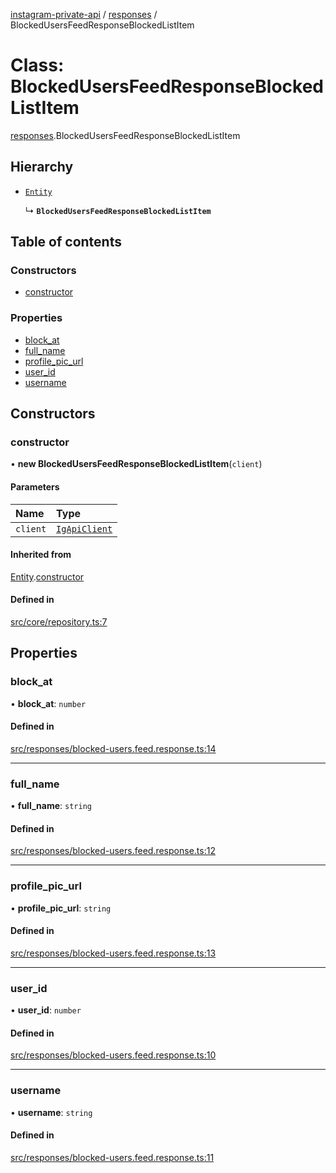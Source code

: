 [instagram-private-api](../../README.md) / [responses](../../modules/responses.md) / BlockedUsersFeedResponseBlockedListItem

# Class: BlockedUsersFeedResponseBlockedListItem

[responses](../../modules/responses.md).BlockedUsersFeedResponseBlockedListItem

## Hierarchy

- [`Entity`](../index/Entity.md)

  ↳ **`BlockedUsersFeedResponseBlockedListItem`**

## Table of contents

### Constructors

- [constructor](BlockedUsersFeedResponseBlockedListItem.md#constructor)

### Properties

- [block\_at](BlockedUsersFeedResponseBlockedListItem.md#block_at)
- [full\_name](BlockedUsersFeedResponseBlockedListItem.md#full_name)
- [profile\_pic\_url](BlockedUsersFeedResponseBlockedListItem.md#profile_pic_url)
- [user\_id](BlockedUsersFeedResponseBlockedListItem.md#user_id)
- [username](BlockedUsersFeedResponseBlockedListItem.md#username)

## Constructors

### constructor

• **new BlockedUsersFeedResponseBlockedListItem**(`client`)

#### Parameters

| Name | Type |
| :------ | :------ |
| `client` | [`IgApiClient`](../index/IgApiClient.md) |

#### Inherited from

[Entity](../index/Entity.md).[constructor](../index/Entity.md#constructor)

#### Defined in

[src/core/repository.ts:7](https://github.com/Nerixyz/instagram-private-api/blob/b3351b9/src/core/repository.ts#L7)

## Properties

### block\_at

• **block\_at**: `number`

#### Defined in

[src/responses/blocked-users.feed.response.ts:14](https://github.com/Nerixyz/instagram-private-api/blob/b3351b9/src/responses/blocked-users.feed.response.ts#L14)

___

### full\_name

• **full\_name**: `string`

#### Defined in

[src/responses/blocked-users.feed.response.ts:12](https://github.com/Nerixyz/instagram-private-api/blob/b3351b9/src/responses/blocked-users.feed.response.ts#L12)

___

### profile\_pic\_url

• **profile\_pic\_url**: `string`

#### Defined in

[src/responses/blocked-users.feed.response.ts:13](https://github.com/Nerixyz/instagram-private-api/blob/b3351b9/src/responses/blocked-users.feed.response.ts#L13)

___

### user\_id

• **user\_id**: `number`

#### Defined in

[src/responses/blocked-users.feed.response.ts:10](https://github.com/Nerixyz/instagram-private-api/blob/b3351b9/src/responses/blocked-users.feed.response.ts#L10)

___

### username

• **username**: `string`

#### Defined in

[src/responses/blocked-users.feed.response.ts:11](https://github.com/Nerixyz/instagram-private-api/blob/b3351b9/src/responses/blocked-users.feed.response.ts#L11)
